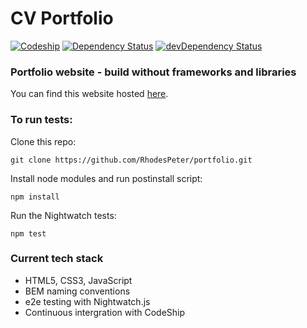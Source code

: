 # CV Portfolio

[![Codeship](https://img.shields.io/codeship/f53a8250-d082-0134-b1ad-3e94eb502bad.svg)](https://codeship.com/projects/201245)
[![Dependency Status](https://david-dm.org/rhodespeter/portfolio.svg)](https://david-dm.org/rhodespeter/portfolio)
[![devDependency Status](https://david-dm.org/rhodespeter/portfolio/dev-status.svg)](https://david-dm.org/rhodespeter/portfolio#info=devDependencies)

### Portfolio website - build without frameworks and libraries

You can find this website hosted [here](http://rhodespeter.co.uk).

### To run tests:
Clone this repo:
```
git clone https://github.com/RhodesPeter/portfolio.git
```
Install node modules and run postinstall script:
```
npm install
```
Run the Nightwatch tests:
```
npm test
```

### Current tech stack

- HTML5, CSS3, JavaScript
- BEM naming conventions
- e2e testing with Nightwatch.js
- Continuous intergration with CodeShip
